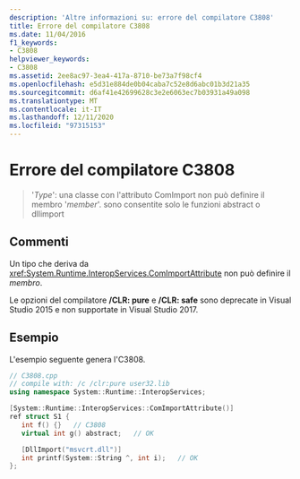 ```yaml
---
description: 'Altre informazioni su: errore del compilatore C3808'
title: Errore del compilatore C3808
ms.date: 11/04/2016
f1_keywords:
- C3808
helpviewer_keywords:
- C3808
ms.assetid: 2ee8ac97-3ea4-417a-8710-be73a7f98cf4
ms.openlocfilehash: e5d31e884de0b04caba7c52e8d6abc01b3d21a35
ms.sourcegitcommit: d6af41e42699628c3e2e6063ec7b03931a49a098
ms.translationtype: MT
ms.contentlocale: it-IT
ms.lasthandoff: 12/11/2020
ms.locfileid: "97315153"
---
```

# <a name="compiler-error-c3808"></a>Errore del compilatore C3808

> '*Type*': una classe con l'attributo ComImport non può definire il membro '*member*'. sono consentite solo le funzioni abstract o dllimport

## <a name="remarks"></a>Commenti

Un tipo che deriva da <xref:System.Runtime.InteropServices.ComImportAttribute> non può definire il *membro*.

Le opzioni del compilatore **/CLR: pure** e **/CLR: safe** sono deprecate in Visual Studio 2015 e non supportate in Visual Studio 2017.

## <a name="example"></a>Esempio

L'esempio seguente genera l'C3808.

```cpp
// C3808.cpp
// compile with: /c /clr:pure user32.lib
using namespace System::Runtime::InteropServices;

[System::Runtime::InteropServices::ComImportAttribute()]
ref struct S1 {
   int f() {}   // C3808
   virtual int g() abstract;   // OK

   [DllImport("msvcrt.dll")]
   int printf(System::String ^, int i);   // OK
};
```

